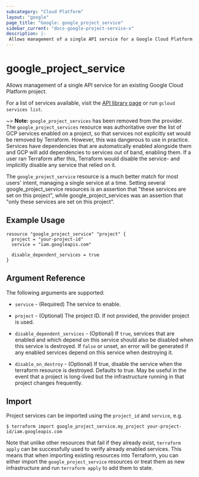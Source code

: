 ```yaml
---
subcategory: "Cloud Platform"
layout: "google"
page_title: "Google: google_project_service"
sidebar_current: "docs-google-project-service-x"
description: |-
 Allows management of a single API service for a Google Cloud Platform project.
---
```


# google\_project\_service

Allows management of a single API service for an existing Google Cloud Platform project. 

For a list of services available, visit the
[API library page](https://console.cloud.google.com/apis/library) or run `gcloud services list`.

~> **Note:** `google_project_services` has been removed from the provider.
The `google_project_services` resource was authoritative over the list of GCP services enabled on a project, so that services not explicitly set would be removed by Terraform.
However, this was dangerous to use in practice. Services have dependencies that are automatically enabled alongside them and GCP will add dependencies to services out of band, enabling them. If a user ran Terraform after this, Terraform would disable the service- and implicitly disable any service that relied on it.

The `google_project_service` resource is a much better match for most users' intent, managing a single service at a time. Setting several google_project_service resources is an assertion that "these services are set on this project", while google_project_services was an assertion that "only these services are set on this project".

## Example Usage

```hcl
resource "google_project_service" "project" {
  project = "your-project-id"
  service = "iam.googleapis.com"

  disable_dependent_services = true
}
```

## Argument Reference

The following arguments are supported:

* `service` - (Required) The service to enable.

* `project` - (Optional) The project ID. If not provided, the provider project is used.

* `disable_dependent_services` - (Optional) If `true`, services that are enabled and which depend on this service should also be disabled when this service is destroyed.
If `false` or unset, an error will be generated if any enabled services depend on this service when destroying it.

* `disable_on_destroy` - (Optional) If true, disable the service when the terraform resource is destroyed.  Defaults to true.  May be useful in the event that a project is long-lived but the infrastructure running in that project changes frequently.

## Import

Project services can be imported using the `project_id` and `service`, e.g.

```
$ terraform import google_project_service.my_project your-project-id/iam.googleapis.com
```

Note that unlike other resources that fail if they already exist, `terraform apply` can be successfully used to verify already enabled services. This means that when importing existing resources into Terraform, you can either import the `google_project_service` resources or treat them as new infrastructure and run `terraform apply` to add them to state.
